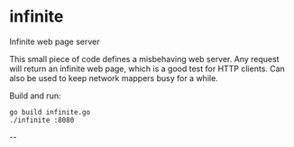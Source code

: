 # infinite
Infinite web page server

This small piece of code defines a misbehaving web server. Any request will
return an infinite web page, which is a good test for HTTP clients. Can
also be used to keep network mappers busy for a while.

Build and run:

```
go build infinite.go
./infinite :8080
```

-- 

